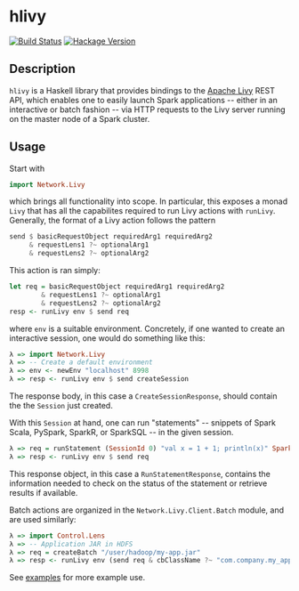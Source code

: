 # hlivy

[![Build Status](https://travis-ci.com/EarnestResearch/hlivy.svg?branch=master)](https://travis-ci.org/EarnestResearch/hlivy)
[![Hackage Version](https://img.shields.io/hackage/v/hlivy.svg)](https://hackage.haskell.org/package/hlivy)

## Description
`hlivy` is a Haskell library that provides bindings to the [Apache Livy](https://livy.incubator.apache.org/) REST API, which enables one to easily launch Spark applications -- either in an interactive or batch fashion -- via HTTP requests to the Livy server running on the master node of a Spark cluster.

## Usage
Start with

``` haskell
import Network.Livy
```

which brings all functionality into scope.  In particular, this exposes a monad `Livy` that has all the capabilites required to run Livy actions with `runLivy`.  Generally, the format of a Livy action follows the pattern

``` haskell
send $ basicRequestObject requiredArg1 requiredArg2
     & requestLens1 ?~ optionalArg1
     & requestLens2 ?~ optionalArg2
```

This action is ran simply:

``` haskell
let req = basicRequestObject requiredArg1 requiredArg2
        & requestLens1 ?~ optionalArg1
        & requestLens2 ?~ optionalArg2
resp <- runLivy env $ send req
```

where `env` is a suitable environment. Concretely, if one wanted to create an interactive session, one would do something like this:

``` haskell
λ => import Network.Livy
λ => -- Create a default environment
λ => env <- newEnv "localhost" 8998
λ => resp <- runLivy env $ send createSession
```

The response body, in this case a `CreateSessionResponse`, should contain the the `Session` just created.

With this `Session` at hand, one can run "statements" -- snippets of Spark Scala, PySpark, SparkR, or SparkSQL -- in the given session.

``` haskell
λ => req = runStatement (SessionId 0) "val x = 1 + 1; println(x)" SparkSession
λ => resp <- runLivy env $ send req
```

This response object, in this case a `RunStatementResponse`, contains the information needed to check on the status of the statement or retrieve results if available.

Batch actions are organized in the `Network.Livy.Client.Batch` module, and are used similarly:

``` haskell
λ => import Control.Lens
λ => -- Application JAR in HDFS
λ => req = createBatch "/user/hadoop/my-app.jar"
λ => resp <- runLivy env (send req & cbClassName ?~ "com.company.my_app" & cbExecutorCores ?~ 4)
```
See [examples](https://github.com/EarnestResearch/hlivy/tree/1.0.0/examples/) for more example use.
